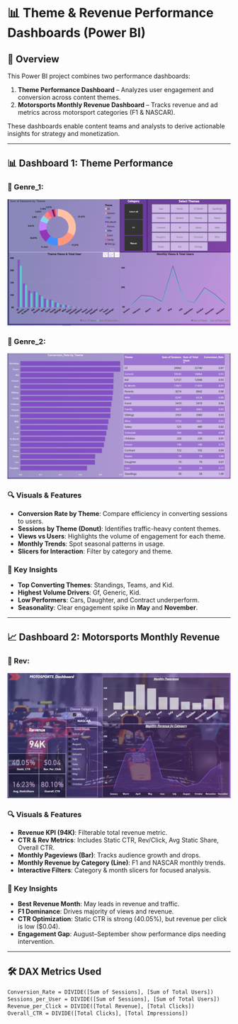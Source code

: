 # 📊 Theme & Revenue Performance Dashboards (Power BI)

## 📘 Overview
This Power BI project combines two performance dashboards:
1. **Theme Performance Dashboard** – Analyzes user engagement and conversion across content themes.
2. **Motorsports Monthly Revenue Dashboard** – Tracks revenue and ad metrics across motorsport categories (F1 & NASCAR).

These dashboards enable content teams and analysts to derive actionable insights for strategy and monetization.

---

## 📊 Dashboard 1: Theme Performance

### 📸 Genre_1:
![Genre Performance 1](Genre_1.png)

### 📸 Genre_2:
![Genre Performance 2](Genre_2.png)

### 🔍 Visuals & Features
- **Conversion Rate by Theme**: Compare efficiency in converting sessions to users.
- **Sessions by Theme (Donut)**: Identifies traffic-heavy content themes.
- **Views vs Users**: Highlights the volume of engagement for each theme.
- **Monthly Trends**: Spot seasonal patterns in usage.
- **Slicers for Interaction**: Filter by category and theme.

### 🧠 Key Insights
- **Top Converting Themes**: Standings, Teams, and Kid.
- **Highest Volume Drivers**: Gf, Generic, Kid.
- **Low Performers**: Cars, Daughter, and Contract underperform.
- **Seasonality**: Clear engagement spike in **May** and **November**.

---

## 📈 Dashboard 2: Motorsports Monthly Revenue

### 📸 Rev:
![Revenue Dashboard](Rev.png)

### 🔍 Visuals & Features
- **Revenue KPI (94K)**: Filterable total revenue metric.
- **CTR & Rev Metrics**: Includes Static CTR, Rev/Click, Avg Static Share, Overall CTR.
- **Monthly Pageviews (Bar)**: Tracks audience growth and drops.
- **Monthly Revenue by Category (Line)**: F1 and NASCAR monthly trends.
- **Interactive Filters**: Category & month slicers for focused analysis.

### 🧠 Key Insights
- **Best Revenue Month**: May leads in revenue and traffic.
- **F1 Dominance**: Drives majority of views and revenue.
- **CTR Optimization**: Static CTR is strong (40.05%), but revenue per click is low ($0.04).
- **Engagement Gap**: August–September show performance dips needing intervention.

---

## 🛠 DAX Metrics Used

```dax
Conversion_Rate = DIVIDE([Sum of Sessions], [Sum of Total Users])
Sessions_per_User = DIVIDE([Sum of Sessions], [Sum of Total Users])
Revenue_per_Click = DIVIDE([Total Revenue], [Total Clicks])
Overall_CTR = DIVIDE([Total Clicks], [Total Impressions])
